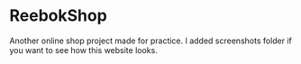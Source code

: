 # ReebokShop
Another online shop project made for practice. I added screenshots folder if you want to see how this website looks.
